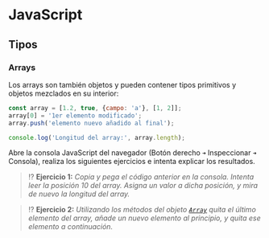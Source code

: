 # JavaScript
## Tipos

### Arrays

Los arrays son también objetos y pueden contener tipos primitivos y objetos mezclados en su interior:

```js
const array = [1.2, true, {campo: 'a'}, [1, 2]];
array[0] = '1er elemento modificado';
array.push('elemento nuevo añadido al final');

console.log('Longitud del array:', array.length);
```

Abre la consola JavaScript del navegador (Botón derecho `➜` Inspeccionar `➜` Consola), realiza los siguientes ejercicios e intenta explicar los resultados.

> ⁉️ **Ejercicio 1:** _Copia y pega el código anterior en la consola. Intenta leer la posición 10 del array. Asigna un valor a dicha posición, y mira de nuevo la longitud del array._

> ⁉️ **Ejercicio 2:** _Utilizando los métodos del objeto [`Array`](https://developer.mozilla.org/en-US/docs/Web/JavaScript/Reference/Global_Objects/Array#instance_methods) quita el último elemento del array, añade un nuevo elemento al principio, y quita ese elemento a continuación._
